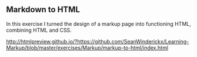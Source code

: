 
## Markdown to HTML

In this exercise I turned the design of a markup page into functioning HTML, combining HTML and CSS.

http://htmlpreview.github.io/?https://github.com/SeanWinderickx/Learning-Markup/blob/master/exercises/Markup/markup-to-html/index.html